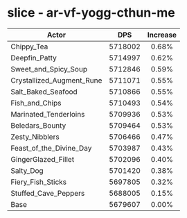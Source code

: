 # slice - ar-vf-yogg-cthun-me
| Actor | DPS | Increase |
|---|:---:|:---:|
|Chippy_Tea|5718002|0.68%|
|Deepfin_Patty|5714997|0.62%|
|Sweet_and_Spicy_Soup|5712846|0.59%|
|Crystallized_Augment_Rune|5711071|0.55%|
|Salt_Baked_Seafood|5710866|0.55%|
|Fish_and_Chips|5710493|0.54%|
|Marinated_Tenderloins|5709936|0.53%|
|Beledars_Bounty|5709464|0.53%|
|Zesty_Nibblers|5706466|0.47%|
|Feast_of_the_Divine_Day|5703987|0.43%|
|GingerGlazed_Fillet|5702096|0.40%|
|Salty_Dog|5701420|0.38%|
|Fiery_Fish_Sticks|5697805|0.32%|
|Stuffed_Cave_Peppers|5688005|0.15%|
|Base|5679607|0.00%|
